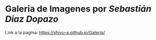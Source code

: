 # Galeria de Imagenes por _Sebastián Diaz Dopazo_

Link a la pagina:
https://shivu-a.github.io/Galeria/
